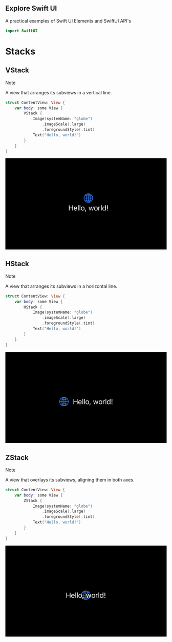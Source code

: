 ## Explore Swift UI
A practical examples of Swift UI Elements and SwiftUI API's

``` swift
import SwiftUI
```

# Stacks

## VStack

> [!Note]
> A view that arranges its subviews in a vertical line. 

``` swift
struct ContentView: View {
    var body: some View {
        VStack {
            Image(systemName: "globe")
                .imageScale(.large)
                .foregroundStyle(.tint)
            Text("Hello, world!")
        }
    }
}
```

<img src="https://github.com/KarthiRasu-iOS/Explore-SwiftUI/blob/master/reference_images/vstack_preview.png">

## HStack

> [!Note]
> A view that arranges its subviews in a horizontal line.

``` swift
struct ContentView: View {
    var body: some View {
        HStack {
            Image(systemName: "globe")
                .imageScale(.large)
                .foregroundStyle(.tint)
            Text("Hello, world!")
        }
    }
}
```

<img src="https://github.com/KarthiRasu-iOS/Explore-SwiftUI/blob/master/reference_images/hstack_preview.png">

## ZStack

> [!Note]
> A view that overlays its subviews, aligning them in both axes.

``` swift
struct ContentView: View {
    var body: some View {
        ZStack {
            Image(systemName: "globe")
                .imageScale(.large)
                .foregroundStyle(.tint)
            Text("Hello, world!")
        }
    }
}
```
<img src="https://github.com/KarthiRasu-iOS/Explore-SwiftUI/blob/master/reference_images/zstack_preview.png">
